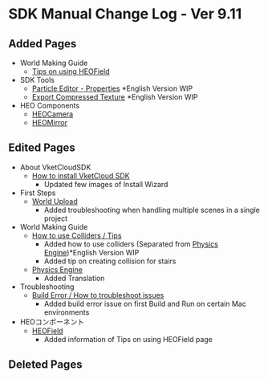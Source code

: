 # SDK Manual Change Log - Ver 9.11

## Added Pages

- World Making Guide
  - [Tips on using HEOField](https://vrhikky.github.io/VketCloudSDK_Documents/9.11/WorldMakingGuide/HEOFieldTips.html)
- SDK Tools
  - [Particle Editor - Properties](https://vrhikky.github.io/VketCloudSDK_Documents/9.11/particleeditor/pe_about_properties.html) *English Version WIP
  - [Export Compressed Texture](https://vrhikky.github.io/VketCloudSDK_Documents/9.11/ja/SDKTools/ExportCompressedTexture.html) *English Version WIP
- HEO Components
  - [HEOCamera](https://vrhikky.github.io/VketCloudSDK_Documents/9.11/HEOComponents/HEOCamera.html)
  - [HEOMirror](https://vrhikky.github.io/VketCloudSDK_Documents/9.11/HEOComponents/HEOMirror.html)

## Edited Pages

- About VketCloudSDK
  - [How to install VketCloud SDK](https://vrhikky.github.io/VketCloudSDK_Documents/9.11/AboutVketCloudSDK/SetupSDK_external.html)
    - Updated few images of Install Wizard
- First Steps
  - [World Upload](https://vrhikky.github.io/VketCloudSDK_Documents/9.11/FirstStep/WorldUpload.html)
    - Added troubleshooting when handling multiple scenes in a single project
- World Making Guide
  - [How to use Colliders / Tips](https://vrhikky.github.io/VketCloudSDK_Documents/9.11/WorldMakingGuide/Collider.html)
    - Added how to use colliders (Separated from [Physics Engine](https://vrhikky.github.io/VketCloudSDK_Documents/9.11/WorldMakingGuide/PhysicsEngine.html))*English Version WIP
    - Added tip on creating collision for stairs
  - [Physics Engine](https://vrhikky.github.io/VketCloudSDK_Documents/9.11/WorldMakingGuide/PhysicsEngine.html)
    - Added Translation
- Troubleshooting
  - [Build Error / How to troubleshoot issues](https://vrhikky.github.io/VketCloudSDK_Documents/9.11/troubleshooting/BuildError.html)
    - Added build error issue on first Build and Run on certain Mac environments
- HEOコンポーネント
  - [HEOField](https://vrhikky.github.io/VketCloudSDK_Documents/9.11/HEOComponents/HEOField.html)
    - Added information of Tips on using HEOField page

## Deleted Pages
